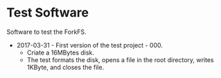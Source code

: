 # Test Software
Software to test the ForkFS.

* 2017-03-31 - First version of the test project - 000.
  * Criate a 16MBytes disk.
  * The test formats the disk, opens a file in the root directory, writes 1KByte, and closes the file.
